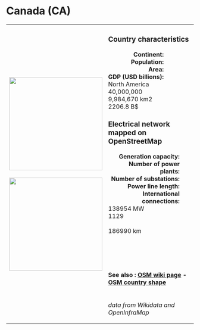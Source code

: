 # Canada (CA)

<table width="90%">
<tr>
<td>
<img src="https://upload.wikimedia.org/wikipedia/commons/d/d9/Flag_of_Canada_%28Pantone%29.svg" width="250">
<br><br>
<img src="https://upload.wikimedia.org/wikipedia/commons/6/67/CAN_orthographic.svg" width="250"></td>
<td>
<h3>Country characteristics</h3>
<div style="display: inline-block;text-align:right;margin-right:30px;font-weight: bold;">
Continent:<br>Population:<br>Area:<br>GDP (USD billions):
</div>
<div style="display: inline-block;">
North America<br>40,000,000<br>9,984,670 km2<br>2206.8 B$
</div>
<h3>Electrical network mapped on OpenStreetMap</h3>
<div style="display: inline-block;text-align:right;margin-right:30px;font-weight: bold;">Generation capacity:<br>
Number of power plants:<br>
Number of substations:<br>
Power line length:<br>
International connections:<br>
</div>
<div style="display: inline-block;">138954 MW<br>
1129<br>
<br>
186990 km<br>
<br>
</div>

<br><br><h4>See also :
<a href="https://wiki.openstreetmap.org/wiki/Power_networks/Canada" target="_blank">OSM wiki page</a> -
<a href="https://openstreetmap.org/relation/1428125" target="_blank">OSM country shape</a>
</h4>

<br><i>data from Wikidata and OpenInfraMap</i>
</td>
</tr>
</table>




